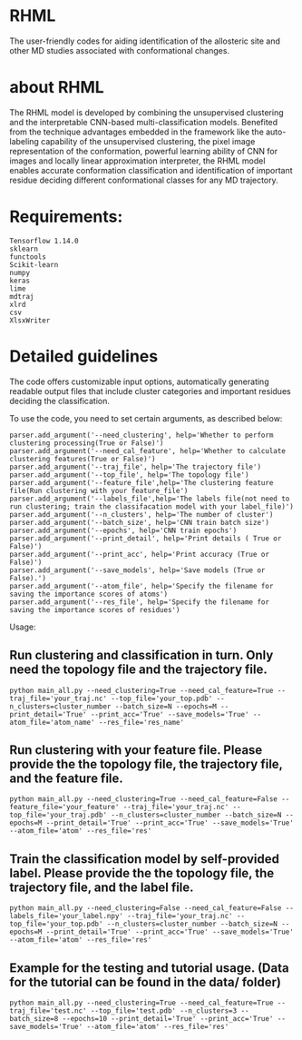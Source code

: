 # RHML
The user-friendly codes for aiding identification of the allosteric site and other MD studies associated with conformational changes.

# about RHML

The RHML model is developed by combining the unsupervised clustering and the interpretable CNN-based multi-classification models. Benefited from the technique advantages embedded in the framework like the auto-labeling capability of the unsupervised clustering, the pixel image representation of the conformation, powerful learning ability of CNN for images and locally linear approximation interpreter, the RHML model enables accurate conformation classification and identification of important residue deciding different conformational classes for any MD trajectory. 


# Requirements:
```
Tensorflow 1.14.0
sklearn
functools
Scikit-learn
numpy
keras
lime
mdtraj
xlrd
csv
XlsxWriter
```


# Detailed guidelines
The code offers customizable input options, automatically generating readable output files that include cluster categories and important residues deciding the classification. 

To use the code, you need to set certain arguments, as described below:

```
parser.add_argument('--need_clustering', help='Whether to perform clustering processing(True or False)')
parser.add_argument('--need_cal_feature', help='Whether to calculate clustering features(True or False)')
parser.add_argument('--traj_file', help='The trajectory file')
parser.add_argument('--top_file', help='The topology file')
parser.add_argument('--feature_file',help='The clustering feature file(Run clustering with your feature_file')
parser.add_argument('--labels_file',help='The labels file(not need to run clustering; train the classifacation model with your label_file)')
parser.add_argument('--n_clusters', help='The number of cluster')
parser.add_argument('--batch_size', help='CNN train batch size')
parser.add_argument('--epochs', help='CNN train epochs')
parser.add_argument('--print_detail', help='Print details ( True or False)')
parser.add_argument('--print_acc', help='Print accuracy (True or False)')
parser.add_argument('--save_models', help='Save models (True or False).')
parser.add_argument('--atom_file', help='Specify the filename for saving the importance scores of atoms')
parser.add_argument('--res_file', help='Specify the filename for saving the importance scores of residues')
```

Usage:

## Run clustering and classification in turn. Only need the topology file and the trajectory file.

```
python main_all.py --need_clustering=True --need_cal_feature=True --traj_file='your_traj.nc' --top_file='your_top.pdb' --n_clusters=cluster_number --batch_size=N --epochs=M --print_detail='True' --print_acc='True' --save_models='True' --atom_file='atom_name' --res_file='res_name'
```

## Run clustering with your feature file. Please provide the the topology file, the trajectory file, and the feature file.

```
python main_all.py --need_clustering=True --need_cal_feature=False --feature_file='your_feature' --traj_file='your_traj.nc' --top_file='your_traj.pdb' --n_clusters=cluster_number --batch_size=N --epochs=M --print_detail='True' --print_acc='True' --save_models='True' --atom_file='atom' --res_file='res'
```

## Train the classification model by self-provided label. Please provide the the topology file, the trajectory file, and the label file.

```
python main_all.py --need_clustering=False --need_cal_feature=False --labels_file='your_label.npy' --traj_file='your_traj.nc' --top_file='your_top.pdb' --n_clusters=cluster_number --batch_size=N --epochs=M --print_detail='True' --print_acc='True' --save_models='True' --atom_file='atom' --res_file='res'
```

## Example for the testing and tutorial usage. (Data for the tutorial can be found in the data/ folder)

```
python main_all.py --need_clustering=True --need_cal_feature=True --traj_file='test.nc' --top_file='test.pdb' --n_clusters=3 --batch_size=8 --epochs=10 --print_detail='True' --print_acc='True' --save_models='True' --atom_file='atom' --res_file='res'
```
